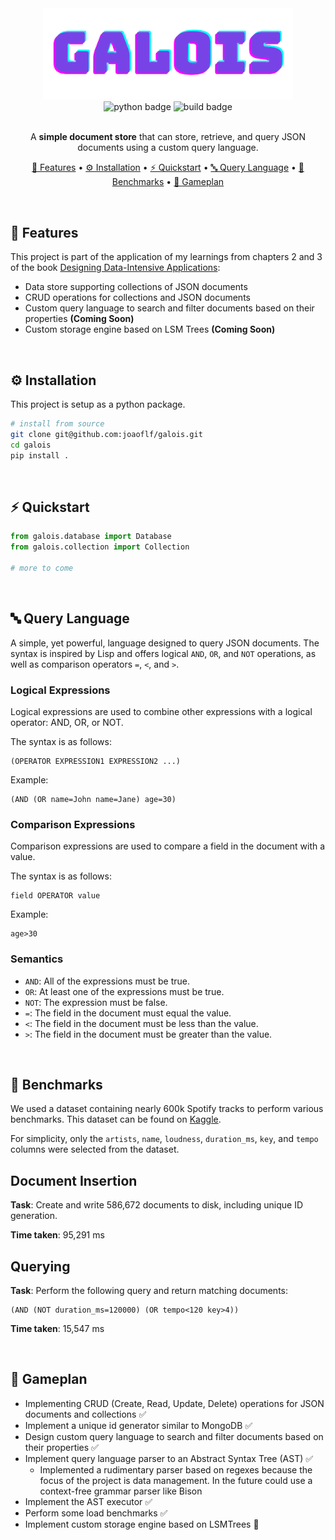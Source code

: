 <div align="center">
    <img alt="Galois Logo" src="./assets/galois.png" alt="Logo" width="400">
</div>
<div align="center">
    <img alt="python badge" src="https://img.shields.io/badge/python-3.10-blue.svg">
    <img alt="build badge" src="https://github.com/joaoflf/galois/actions/workflows/build.yml/badge.svg">
    </br></br>

A **simple document store** that can store, retrieve, and query JSON documents using a custom query language.

[🎯 Features](#-features) •
[⚙️ Installation](#️-installation) •
[⚡️ Quickstart](#️-quickstart) •
[🔤 Query Language](#-query-language) •
[🤖 Benchmarks](#-benchmarks) •
[🏈 Gameplan](#-gameplan)


</div>

&nbsp;

## 🎯 Features

This project is part of the application of my learnings from chapters 2 and 3 of the  book [Designing Data-Intensive Applications](https://www.oreilly.com/library/view/designing-data-intensive-applications/9781491903063/):

* Data store supporting collections of JSON documents
* CRUD operations for collections and JSON documents
* Custom query language to search and filter documents based on their properties **(Coming Soon)**
* Custom storage engine based on LSM Trees **(Coming Soon)**  
 
&nbsp;

## ⚙️ Installation

This project is setup as a python package.
```bash
# install from source
git clone git@github.com:joaoflf/galois.git
cd galois 
pip install .
```

&nbsp;

## ⚡️ Quickstart

```python
from galois.database import Database
from galois.collection import Collection

# more to come
```

&nbsp;

## 🔤 Query Language
A simple, yet powerful, language designed to query JSON documents. The syntax is inspired by Lisp and offers logical `AND`, `OR`, and `NOT` operations, as well as comparison operators `=`, `<`, and `>`.

### Logical Expressions
Logical expressions are used to combine other expressions with a logical operator: AND, OR, or NOT.

The syntax is as follows:
```
(OPERATOR EXPRESSION1 EXPRESSION2 ...)
````

Example:
```
(AND (OR name=John name=Jane) age=30)
```

### Comparison Expressions
Comparison expressions are used to compare a field in the document with a value.

The syntax is as follows:
```
field OPERATOR value
```

Example:
```
age>30
```

### Semantics

* `AND`: All of the expressions must be true.
* `OR`: At least one of the expressions must be true.
* `NOT`: The expression must be false.
* `=`: The field in the document must equal the value.
* `<`: The field in the document must be less than the value.
* `>`: The field in the document must be greater than the value.

&nbsp;

## 🤖 Benchmarks


We used a dataset containing nearly 600k Spotify tracks to perform various benchmarks. This dataset can be found on [Kaggle](https://www.kaggle.com/datasets/yamaerenay/spotify-dataset-19212020-600k-tracks?select=tracks.csv).

For simplicity, only the `artists`, `name`, `loudness`, `duration_ms`, `key`, and `tempo` columns were selected from the dataset.

## Document Insertion

**Task**: Create and write 586,672 documents to disk, including unique ID generation.

**Time taken**: 95,291 ms

## Querying

**Task**: Perform the following query and return matching documents:
```
(AND (NOT duration_ms=120000) (OR tempo<120 key>4))
```
**Time taken**: 15,547 ms

&nbsp;

## 🏈 Gameplan

* Implementing CRUD (Create, Read, Update, Delete) operations for JSON documents and collections ✅
* Implement a unique id generator similar to MongoDB ✅
* Design custom query language to search and filter documents based on their properties ✅
* Implement query language parser to an Abstract Syntax Tree (AST) ✅
    * Implemented a rudimentary parser based on regexes because the focus of the project is data management. In the future could use a context-free grammar parser like Bison
* Implement the AST executor ✅
* Perform some load benchmarks ✅
* Implement custom storage engine based on LSMTrees 🔁
